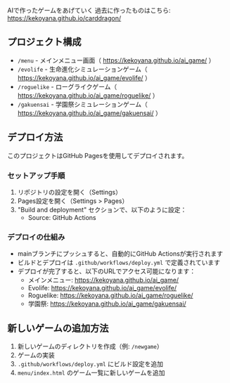 AIで作ったゲームをあげていく
過去に作ったものはこちら: https://kekoyana.github.io/carddragon/
## プロジェクト構成

- `/menu` - メインメニュー画面（ https://kekoyana.github.io/ai_game/ ）
- `/evolife` - 生命進化シミュレーションゲーム（ https://kekoyana.github.io/ai_game/evolife/ ）
- `/roguelike` - ローグライクゲーム（ https://kekoyana.github.io/ai_game/roguelike/ ）
- `/gakuensai` - 学園祭シミュレーションゲーム（ https://kekoyana.github.io/ai_game/gakuensai/ ）

## デプロイ方法

このプロジェクトはGitHub Pagesを使用してデプロイされます。

### セットアップ手順

1. リポジトリの設定を開く（Settings）
2. Pages設定を開く（Settings > Pages）
3. "Build and deployment" セクションで、以下のように設定：
   - Source: GitHub Actions

### デプロイの仕組み

- mainブランチにプッシュすると、自動的にGitHub Actionsが実行されます
- ビルドとデプロイは `.github/workflows/deploy.yml` で定義されています
- デプロイが完了すると、以下のURLでアクセス可能になります：
  - メインメニュー: https://kekoyana.github.io/ai_game/
  - Evolife: https://kekoyana.github.io/ai_game/evolife/
  - Roguelike: https://kekoyana.github.io/ai_game/roguelike/
  - 学園祭: https://kekoyana.github.io/ai_game/gakuensai/

## 新しいゲームの追加方法

1. 新しいゲームのディレクトリを作成（例: `/newgame`）
2. ゲームの実装
3. `.github/workflows/deploy.yml` にビルド設定を追加
4. `menu/index.html` のゲーム一覧に新しいゲームを追加
